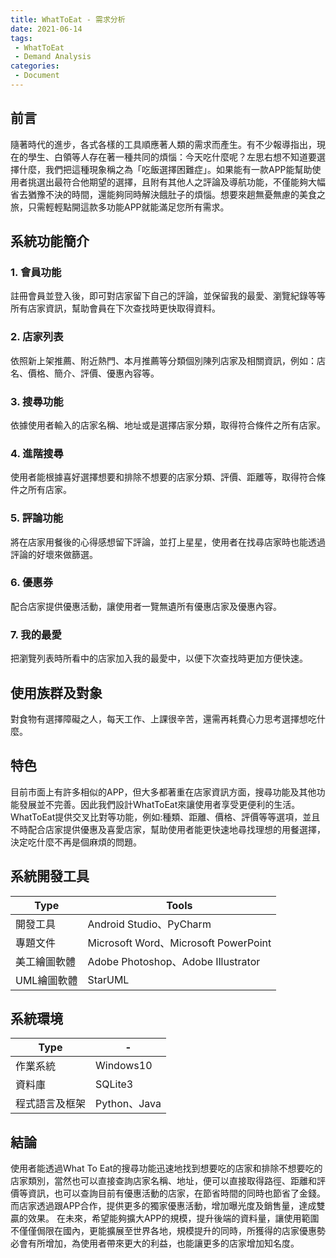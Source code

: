 ```yaml
---
title: WhatToEat - 需求分析
date: 2021-06-14
tags:
 - WhatToEat
 - Demand Analysis
categories:
 - Document
---
```


## 前言
隨著時代的進步，各式各樣的工具順應著人類的需求而產生。有不少報導指出，現在的學生、白領等人存在著一種共同的煩惱：今天吃什麼呢？左思右想不知道要選擇什麼，我們把這種現象稱之為「吃飯選擇困難症」。如果能有一款APP能幫助使用者挑選出最符合他期望的選擇，且附有其他人之評論及導航功能，不僅能夠大幅省去猶豫不決的時間，還能夠同時解決餓肚子的煩惱。想要來趟無憂無慮的美食之旅，只需輕輕點開這款多功能APP就能滿足您所有需求。

## 系統功能簡介
### 1. 會員功能
註冊會員並登入後，即可對店家留下自己的評論，並保留我的最愛、瀏覽紀錄等等所有店家資訊，幫助會員在下次查找時更快取得資料。

### 2. 店家列表
依照新上架推薦、附近熱門、本月推薦等分類個別陳列店家及相關資訊，例如：店名、價格、簡介、評價、優惠內容等。

### 3. 搜尋功能
依據使用者輸入的店家名稱、地址或是選擇店家分類，取得符合條件之所有店家。

### 4. 進階搜尋
使用者能根據喜好選擇想要和排除不想要的店家分類、評價、距離等，取得符合條件之所有店家。

### 5. 評論功能
將在店家用餐後的心得感想留下評論，並打上星星，使用者在找尋店家時也能透過評論的好壞來做篩選。

### 6. 優惠券
配合店家提供優惠活動，讓使用者一覽無遺所有優惠店家及優惠內容。

### 7. 我的最愛
把瀏覽列表時所看中的店家加入我的最愛中，以便下次查找時更加方便快速。


## 使用族群及對象
對食物有選擇障礙之人，每天工作、上課很辛苦，還需再耗費心力思考選擇想吃什麼。


## 特色
目前市面上有許多相似的APP，但大多都著重在店家資訊方面，搜尋功能及其他功能發展並不完善。因此我們設計WhatToEat來讓使用者享受更便利的生活。WhatToEat提供交叉比對等功能，例如:種類、距離、價格、評價等等選項，並且不時配合店家提供優惠及喜愛店家，幫助使用者能更快速地尋找理想的用餐選擇，決定吃什麼不再是個麻煩的問題。


## 系統開發工具
Type|Tools
-|-
開發工具|Android Studio、PyCharm
專題文件|Microsoft Word、Microsoft PowerPoint
美工繪圖軟體|Adobe Photoshop、Adobe Illustrator
UML繪圖軟體|StarUML


## 系統環境
Type|-
-|-
作業系統|Windows10
資料庫|SQLite3
程式語言及框架|Python、Java


## 結論
使用者能透過What To Eat的搜尋功能迅速地找到想要吃的店家和排除不想要吃的店家類別，當然也可以直接查詢店家名稱、地址，便可以直接取得路徑、距離和評價等資訊，也可以查詢目前有優惠活動的店家，在節省時間的同時也節省了金錢。而店家透過跟APP合作，提供更多的獨家優惠活動，增加曝光度及銷售量，達成雙贏的效果。
在未來，希望能夠擴大APP的規模，提升後端的資料量，讓使用範圍不僅僅侷限在國內，更能擴展至世界各地，規模提升的同時，所獲得的店家優惠勢必會有所增加，為使用者帶來更大的利益，也能讓更多的店家增加知名度。